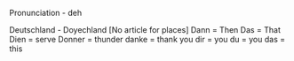 Pronunciation - deh

Deutschland - Doyechland [No article for places]
Dann = Then
Das = That
Dien = serve
Donner = thunder
danke = thank you
dir = you
du = you
das = this
